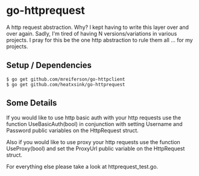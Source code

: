 go-httprequest
===============

A http request abstraction. Why? I kept having to write this layer over and over again. Sadly, I'm tired of having N versions/variations in various projects. I pray for this be the one http abstraction to rule them all ... for my projects.

Setup / Dependencies
--------------------

	$ go get github.com/mreiferson/go-httpclient
	$ go get github.com/heatxsink/go-httprequest

Some Details
------------

If you would like to use http basic auth with your http requests use the function UseBasicAuth(bool) in conjunction with setting Username and Password public variables on the HttpRequest struct.

Also if you would like to use proxy your http requests use the function UseProxy(bool) and set the ProxyUrl public variable on the HttpRequest struct.

For everything else please take a look at httprequest_test.go.